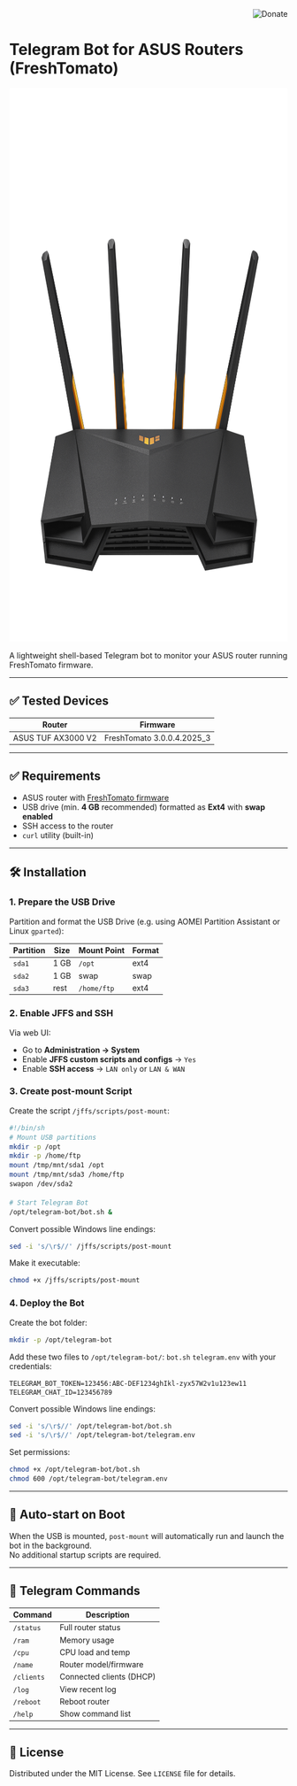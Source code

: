 <a href="https://www.paypal.com/donate/?hosted_button_id=KCZZMSQ67CACG" target="_blank">
<img src="https://www.paypalobjects.com/en_US/i/btn/btn_donateCC_LG.gif" alt="Donate" style="height: 30px !important;" align="right" /></a><br/>

# Telegram Bot for ASUS Routers (FreshTomato)

<img src="https://github.com/playmax92/asus-telegram-bot/blob/0cf98a1d3b3654829f898a415b3a070cbbff7262/AX3000_V2.png" style="height: 1000px" /></a>

A lightweight shell-based Telegram bot to monitor your ASUS router running FreshTomato firmware.

---

## ✅ Tested Devices

| Router              | Firmware           |
|---------------------|--------------------|
| ASUS TUF AX3000 V2  | FreshTomato 3.0.0.4.2025_3 |

---

## ✅ Requirements

- ASUS router with [FreshTomato firmware](https://freshtomato.org/)  
- USB drive (min. **4 GB** recommended) formatted as **Ext4** with **swap enabled**
- SSH access to the router
- `curl` utility (built-in)

---

## 🛠️ Installation

### 1. Prepare the USB Drive

Partition and format the USB Drive (e.g. using AOMEI Partition Assistant or Linux `gparted`):

| Partition | Size     | Mount Point   | Format |
|-----------|----------|----------------|--------|
| `sda1`    | 1 GB     | `/opt`         | ext4   |
| `sda2`    | 1 GB     | swap           | swap   |
| `sda3`    | rest     | `/home/ftp`    | ext4   |

### 2. Enable JFFS and SSH

Via web UI:
- Go to **Administration → System**
- Enable **JFFS custom scripts and configs** → `Yes`
- Enable **SSH access** → `LAN only` or `LAN & WAN`

### 3. Create post-mount Script

Create the script `/jffs/scripts/post-mount`:
```sh
#!/bin/sh
# Mount USB partitions
mkdir -p /opt
mkdir -p /home/ftp
mount /tmp/mnt/sda1 /opt
mount /tmp/mnt/sda3 /home/ftp
swapon /dev/sda2

# Start Telegram Bot
/opt/telegram-bot/bot.sh &
```

Convert possible Windows line endings:
```sh
sed -i 's/\r$//' /jffs/scripts/post-mount
```

Make it executable:
```sh
chmod +x /jffs/scripts/post-mount
```

### 4. Deploy the Bot

Create the bot folder:
```sh
mkdir -p /opt/telegram-bot
```

Add these two files to `/opt/telegram-bot/`:
`bot.sh`
`telegram.env` with your credentials:
```env
TELEGRAM_BOT_TOKEN=123456:ABC-DEF1234ghIkl-zyx57W2v1u123ew11
TELEGRAM_CHAT_ID=123456789
```

Convert possible Windows line endings:
```sh
sed -i 's/\r$//' /opt/telegram-bot/bot.sh
sed -i 's/\r$//' /opt/telegram-bot/telegram.env
```

Set permissions:
```sh
chmod +x /opt/telegram-bot/bot.sh
chmod 600 /opt/telegram-bot/telegram.env
```

---

## 🔁 Auto-start on Boot

When the USB is mounted, `post-mount` will automatically run and launch the bot in the background.  
No additional startup scripts are required.

---

## 📜 Telegram Commands

| Command      | Description              |
|--------------|--------------------------|
| `/status`    | Full router status       |
| `/ram`       | Memory usage             |
| `/cpu`       | CPU load and temp        |
| `/name`      | Router model/firmware    |
| `/clients`   | Connected clients (DHCP) |
| `/log`       | View recent log          |
| `/reboot`    | Reboot router            |
| `/help`      | Show command list        |

---


## 📝 License

Distributed under the MIT License. See `LICENSE` file for details.
